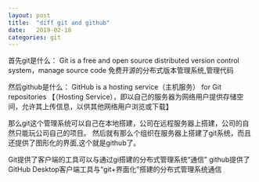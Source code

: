 ```yaml
---
layout: post
title:  "diff git and github"
date:   2019-02-18
categories: git
---
```


首先git是什么：
Git is a free and open source distributed version control system，manage source code
免费开源的分布式版本管理系统,管理代码

然后github是什么：
GitHub is a hosting service（主机服务） for Git repositories
【（Hosting Service），即以自己的服务器为网络用户提供存储空间，允许其上传信息，以供其他网络用户浏览或下载】

那么git这个管理系统可以自己在本地搭建，公司在远程服务器上搭建，公司的自然只能玩公司自己的项目。
然后就有那么个组织在服务器上搭建了git系统，而且还提供了图形化的界面,这个就是github了。

Git提供了客户端的工具可以与通过gi搭建的分布式管理系统“通信”
github提供了GitHub Desktop客户端工具与“git+界面化”搭建的分布式管理系统通信


